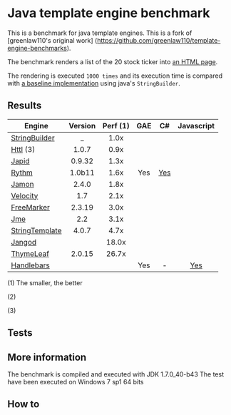 # Java template engine benchmark
This is a benchmark for java template engines. 
This is a fork of [greenlaw110's original work] (https://github.com/greenlaw110/template-engine-benchmarks).

The benchmark renders a list of the 20 stock ticker into [an HTML page](https://rawgithub.com/PerfectCarl/template-engine-benchmarks/master/output/stringbuilder.html).

The rendering is executed `1000 times` and its execution time is compared with [a baseline implementation](stringbuilder.md) using java's `StringBuilder`.


## Results 

| Engine                                                 | Version     | Perf (1) | GAE | C# | Javascript |
| -------------------------------------------------------|:-----------:|:--------:|:---:|:--:|:----------:|
| [StringBuilder](stringbuilder.md)                      |    _        |   1.0x   |     |    |            | 
| [Httl](httl.md)  (3)                                   |  1.0.7      |   0.9x   |     |    |            |
| [Japid](japid.md)                                      |  0.9.32     |   1.3x   |     |    |            |
| [Rythm](rythm.md)                                      |  1.0b11     |   1.6x   | Yes | [Yes](http://haacked.com/archive/2011/01/06/razor-syntax-quick-reference.aspx/) |
| [Jamon](jamon.md)                                      |  2.4.0      |   1.8x   |     |    |            |
| [Velocity](velocity.md)                                |  1.7        |   2.1x   |     |    |            |
| [FreeMarker](freemarker.md)                            |  2.3.19     |   3.0x   |     |    |            |
| [Jme](jme.md)                                          |  2.2        |   3.1x   |     |    |            |
| [StringTemplate](stringtemplate.md)                    |  4.0.7      |   4.7x   |     |    |            |
| [Jangod](jangod.md)                                    |             |  18.0x   |     |    |            |
| [ThymeLeaf](thymeleaf.md)                              |  2.0.15     |  26.7x   |     |    |            |
| [Handlebars](http://jknack.github.io/handlebars.java/) |             |          | Yes | -  | [Yes](http://handlebarsjs.com/)

(1) The smaller, the better

(2)

(3) 

## Tests

## More information 

The benchmark is compiled and executed with JDK 1.7.0_40-b43
The test have been executed on Windows 7 sp1 64 bits 

## How to 

